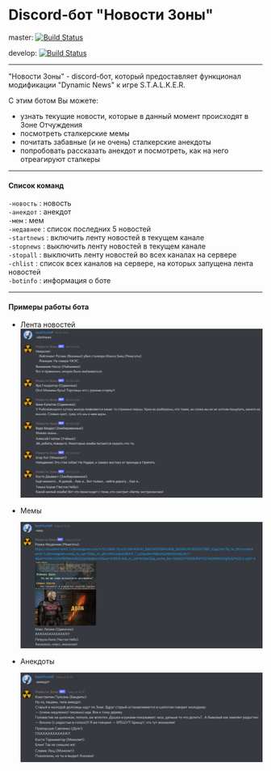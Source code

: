 # Discord-бот "Новости Зоны"

master: [![Build Status](https://github.com/beatHunteRcode/ZoneNewsDiscordBot/actions/workflows/zonenewsbot.yml/badge.svg?branch=master)](https://github.com/beatHunteRcode/ZoneNewsDiscordBot/actions?query=branch%3Amaster)

develop: [![Build Status](https://github.com/beatHunteRcode/ZoneNewsDiscordBot/actions/workflows/zonenewsbot.yml/badge.svg?branch=develop)](https://github.com/beatHunteRcode/ZoneNewsDiscordBot/actions?query=branch%3Adevelop)

___

"Новости Зоны" - discord-бот, который предоставляет функционал модификации "Dynamic News" к игре S.T.A.L.K.E.R.

С этим ботом Вы можете:

- узнать текущие новости, которые в данный момент происходят в Зоне Отчуждения
- посмотреть сталкерские мемы
- почитать забавные (и не очень) сталкерские анекдоты
- попробовать рассказать анекдот и посмотреть, как на него отреагируют сталкеры

___

#### Список команд

`-новость` : новость <br>`-анекдот` : анекдот <br>`-мем` : мем <br>`-недавнее` : список последних 5 новостей <br>`-startnews` : включить ленту новостей в текущем канале <br>`-stopnews` : выключить ленту новостей в текущем канале <br>`-stopall` : выключить ленту новостей во всех каналах на сервере <br>`-chlist` : список всех каналов на сервере, на которых запущена лента новостей <br>`-botinfo` : информация о боте

___

#### Примеры работы бота

- Лента новостей<br>![startnews.png](./img/startnews.PNG)

- Мемы

  ![meme.png](./img/meme.PNG)

- Анекдоты

  ![joke.png](./img/joke.PNG)